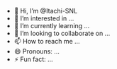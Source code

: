 - 👋 Hi, I’m @Itachi-SNL
- 👀 I’m interested in ...
- 🌱 I’m currently learning ...
- 💞️ I’m looking to collaborate on ...
- 📫 How to reach me ...
- 😄 Pronouns: ...
- ⚡ Fun fact: ...

<!---
Itachi-SNL/Itachi-SNL is a ✨ special ✨ repository because its `README.md` (this file) appears on your GitHub profile.
You can click the Preview link to take a look at your changes.
--->

